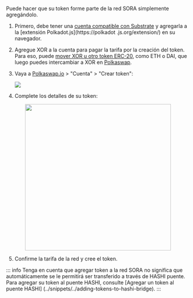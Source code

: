 Puede hacer que su token forme parte de la red SORA simplemente agregándolo.

1. Primero, debe tener una [cuenta compatible con Substrate](https://wiki.polkadot.network/docs/en/learn-accounts) y agregarla a la [extensión Polkadot.js](https://polkadot .js.org/extension/) en su navegador.

2. Agregue XOR a la cuenta para pagar la tarifa por la creación del token. Para eso, puede [mover XOR u otro token ERC-20](https://wiki.sora.org/guides/how-to-transfer-from-ethereum-mainnet-to-sora-v2-hashi-bridge ), como ETH o DAI, que luego puedes intercambiar a XOR en [Polkaswap](https://polkaswap.io/#/swap).

3. Vaya a [Polkaswap.io](https://polkaswap.io/) > "Cuenta" > "Crear token":

    ![](../.gitbook/assets/register-asset-create-token.png)

4. Complete los detalles de su token:

<center><img src="../.gitbook/assets/register-asset-create-token-fill-in.png" width="400"></center>

5. Confirme la tarifa de la red y cree el token.

::: info
Tenga en cuenta que agregar token a la red SORA no significa que
automáticamente se le permitirá ser transferido a través de HASHI
puente. Para agregar su token al puente HASHI, consulte
[Agregar un token al puente HASHI] (../snippets/../adding-tokens-to-hashi-bridge).
:::